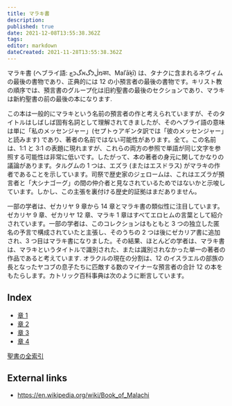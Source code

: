 ```yaml
---
title: マラキ書
description: 
published: true
date: 2021-12-08T13:55:38.362Z
tags: 
editor: markdown
dateCreated: 2021-11-28T13:55:38.362Z
---
```


マラキ書 (ヘブライ語: מڷלگאگכچका、Malʾāḵī) は、タナクに含まれるネヴィムの最後の書物であり、正典的には 12 の小預言者の最後の書物です。キリスト教の順序では、預言書のグループ化は旧約聖書の最後のセクションであり、マラキは新約聖書の前の最後の本になります.

この本は一般的にマラキという名前の預言者の作と考えられていますが、そのタイトルはしばしば固有名詞として理解されてきましたが、そのヘブライ語の意味は単に「私のメッセンジャー」(セプトゥアギンタ訳では「彼のメッセンジャー」と読みます) であり、著者の名前ではない可能性があります。全て。この名前は、1:1 と 3:1 の表題に現れますが、これらの両方の参照で単語が同じ文字を参照する可能性は非常に低いです。したがって、本の著者の身元に関してかなりの議論があります。タルグムの 1 つは、エズラ (またはエスドラス) がマラキの作者であることを示しています。司祭で歴史家のジェロームは、これはエズラが預言者と「大シナゴーグ」の間の仲介者と見なされているためではないかと示唆しています。しかし、この主張を裏付ける歴史的証拠はまだありません。

一部の学者は、ゼカリヤ 9 章から 14 章とマラキ書の類似性に注目しています。ゼカリヤ 9 章、ゼカリヤ 12 章、マラキ 1 章はすべてエロヒムの言葉として紹介されています。一部の学者は、このコレクションはもともと 3 つの独立した匿名の予言で構成されていたと主張し、そのうちの 2 つは後にゼカリア書に追加され、3 つ目はマラキ書になりました。その結果、ほとんどの学者は、マラキ書は、マラキというタイトルで識別された、または識別されなかった単一の著者の作品であると考えています. オラクルの現在の分割は、12 のイスラエルの部族の長となったヤコブの息子たちに匹敵する数のマイナーな預言者の合計 12 の本をもたらします。カトリック百科事典は次のように断言しています。

## Index

- [章 1](/ja/Bible/Malachi/1)
- [章 2](/ja/Bible/Malachi/2)
- [章 3](/ja/Bible/Malachi/3)
- [章 4](/ja/Bible/Malachi/4)


[聖書の全索引](/ja/index/bible)


## External links

- https://en.wikipedia.org/wiki/Book_of_Malachi